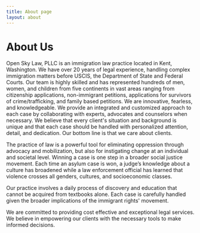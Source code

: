```yaml
---
title: About page
layout: about
---
```


# About Us

Open Sky Law, PLLC is an immigration law practice located in Kent, Washington. We have over 20 years of  legal experience, handling complex immigration matters before USCIS, the Department of State and Federal Courts. Our team is highly skilled and has represented hundreds of men, women, and children from five continents in vast areas ranging from citizenship applications, non-immigrant petitions, applications for survivors of crime/trafficking, and family based petitions. We are innovative, fearless, and knowledgeable. We provide an integrated and customized approach to each case by collaborating with experts, advocates and counselors when necessary. We believe that every client's situation and background is unique and that each case should be handled with personalized attention, detail, and dedication. Our bottom line is that we care about clients.

The practice of law is a powerful tool for eliminating oppression through advocacy and mobilization, but also for instigating change at an individual and societal level. Winning a case is one step in a broader social justice movement. Each time an asylum case is won, a judge’s knowledge about a culture has broadened while a law enforcement official has learned that violence crosses all genders, cultures, and socioeconomic classes.

Our practice involves a daily process of discovery and education that cannot be acquired from textbooks alone. Each case is carefully handled given the broader implications of the immigrant rights' movement.

We are committed to providing cost effective and exceptional legal services. We believe in empowering our clients with the necessary tools to make informed decisions.

